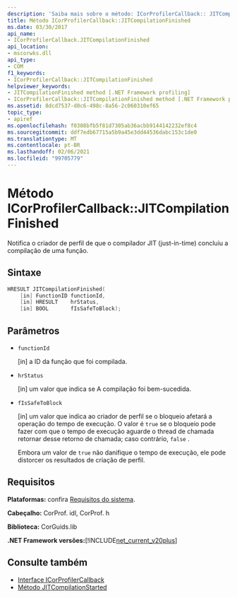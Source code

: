 ```yaml
---
description: 'Saiba mais sobre o método: ICorProfilerCallback:: JITCompilationFinished'
title: Método ICorProfilerCallback::JITCompilationFinished
ms.date: 03/30/2017
api_name:
- ICorProfilerCallback.JITCompilationFinished
api_location:
- mscorwks.dll
api_type:
- COM
f1_keywords:
- ICorProfilerCallback::JITCompilationFinished
helpviewer_keywords:
- JITCompilationFinished method [.NET Framework profiling]
- ICorProfilerCallback::JITCompilationFinished method [.NET Framework profiling]
ms.assetid: 8dcd7537-d0c6-498c-8a56-2c060310ef65
topic_type:
- apiref
ms.openlocfilehash: f0308bfb5f81d7305ab36acbb9144142232ef8c4
ms.sourcegitcommit: ddf7edb67715a5b9a45e3dd44536dabc153c1de0
ms.translationtype: MT
ms.contentlocale: pt-BR
ms.lasthandoff: 02/06/2021
ms.locfileid: "99705779"
---
```

# <a name="icorprofilercallbackjitcompilationfinished-method"></a>Método ICorProfilerCallback::JITCompilationFinished

Notifica o criador de perfil de que o compilador JIT (just-in-time) concluiu a compilação de uma função.  
  
## <a name="syntax"></a>Sintaxe  
  
```cpp  
HRESULT JITCompilationFinished(  
    [in] FunctionID functionId,  
    [in] HRESULT    hrStatus,  
    [in] BOOL       fIsSafeToBlock);  
```  
  
## <a name="parameters"></a>Parâmetros

- `functionId`

  \[in] a ID da função que foi compilada.

- `hrStatus`

  \[in] um valor que indica se A compilação foi bem-sucedida.

- `fIsSafeToBlock`

  \[in] um valor que indica ao criador de perfil se o bloqueio afetará a operação do tempo de execução. O valor é `true` se o bloqueio pode fazer com que o tempo de execução aguarde o thread de chamada retornar desse retorno de chamada; caso contrário, `false` .

  Embora um valor de `true` não danifique o tempo de execução, ele pode distorcer os resultados de criação de perfil.

## <a name="requirements"></a>Requisitos  

 **Plataformas:** confira [Requisitos do sistema](../../get-started/system-requirements.md).  
  
 **Cabeçalho:** CorProf. idl, CorProf. h  
  
 **Biblioteca:** CorGuids.lib  
  
 **.NET Framework versões:**[!INCLUDE[net_current_v20plus](../../../../includes/net-current-v20plus-md.md)]  
  
## <a name="see-also"></a>Consulte também

- [Interface ICorProfilerCallback](icorprofilercallback-interface.md)
- [Método JITCompilationStarted](icorprofilercallback-jitcompilationstarted-method.md)
